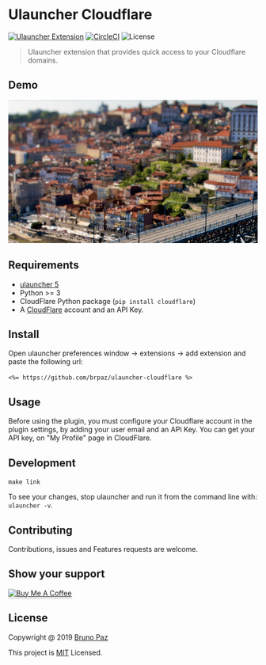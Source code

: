 # Ulauncher Cloudflare

[![Ulauncher Extension](https://img.shields.io/badge/Ulauncher-Extension-green.svg?style=for-the-badge)](https://ext.ulauncher.io/-/github-brpaz-ulauncher-cloudflare)
[![CircleCI](https://img.shields.io/circleci/build/github/brpaz/ulauncher-cloudflare.svg?style=for-the-badge)](https://circleci.com/gh/brpaz/ulauncher-cloudflare)
![License](https://img.shields.io/github/license/brpaz/ulauncher-cloudflare.svg?style=for-the-badge)


> Ulauncher extension that provides quick access to your Cloudflare domains.

## Demo

![demo](demo.gif)

## Requirements

* [ulauncher 5](https://ulauncher.io/)
* Python >= 3
* CloudFlare Python package (```pip install cloudflare```)
* A [CloudFlare](https://cloudflare.com) account and an API Key.

## Install

Open ulauncher preferences window -> extensions -> add extension and paste the following url:

```<%= https://github.com/brpaz/ulauncher-cloudflare %>```

## Usage

Before using the plugin, you must configure your Cloudflare account in the plugin settings, by adding your user email and an API Key.
You can get your API key, on "My Profile" page in CloudFlare.

## Development

```
make link
```

To see your changes, stop ulauncher and run it from the command line with: ```ulauncher -v```.

## Contributing

Contributions, issues and Features requests are welcome.

## Show your support

<a href="https://www.buymeacoffee.com/Z1Bu6asGV" target="_blank"><img src="https://www.buymeacoffee.com/assets/img/custom_images/orange_img.png" alt="Buy Me A Coffee" style="height: 41px !important;width: 174px !important;box-shadow: 0px 3px 2px 0px rgba(190, 190, 190, 0.5) !important;-webkit-box-shadow: 0px 3px 2px 0px rgba(190, 190, 190, 0.5) !important;" ></a>


## License

Copywright @ 2019 [Bruno Paz](https://github.com/brpaz)

This project is [MIT](LLICENSE) Licensed.
